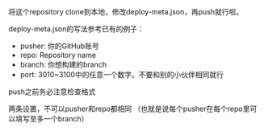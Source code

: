 将这个repository clone到本地，修改deploy-meta.json，再push就行啦。

deploy-meta.json的写法参考已有的例子：

- pusher: 你的GitHub账号
- repo: Repository name
- branch: 你想构建的branch
- port: 3010~3100中的任意一个数字。不要和别的小伙伴相同就行

push之前务必注意检查格式

两条设置，不可以pusher和repo都相同
（也就是说每个pusher在每个repo里可以填写至多一个branch）